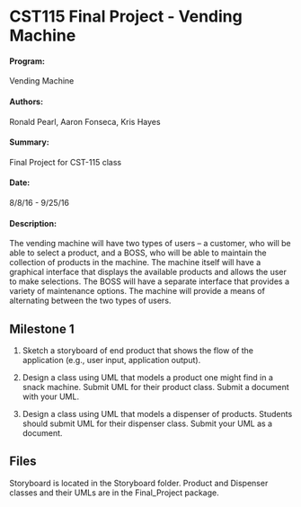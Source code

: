 # CST115 Final Project - Vending Machine

#### Program:
Vending Machine
#### Authors:
Ronald Pearl, Aaron Fonseca, Kris Hayes
#### Summary:
Final Project for CST-115 class
#### Date:
8/8/16 - 9/25/16
#### Description:
The vending machine will have two types of users – a customer, who will be able to select a product, and a BOSS, who will be able to maintain the collection of products in the machine.  The machine itself will have a graphical interface that displays the available products and allows the user to make selections.  The BOSS will have a separate interface that provides a variety of maintenance options.  The machine will provide a means of alternating between the two types of users.

## Milestone 1

1. Sketch a storyboard of end product that shows the flow of the application (e.g., user input, application output).

2. Design a class using UML that models a product one might find in a snack machine. Submit UML for their product class. Submit a document with your UML.

3. Design a class using UML that models a dispenser of products. Students should submit UML for their dispenser class. Submit your UML as a document. 

## Files

Storyboard is located in the Storyboard folder.
Product and Dispenser classes and their UMLs are in the Final_Project package.

